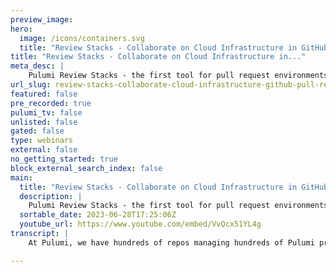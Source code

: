 ```yaml
---
preview_image:
hero:
  image: /icons/containers.svg
  title: "Review Stacks - Collaborate on Cloud Infrastructure in GitHub Pull Requests"
title: "Review Stacks - Collaborate on Cloud Infrastructure in..."
meta_desc: |
    Pulumi Review Stacks - the first tool for pull request environments that deploys infrastructure and application code.
url_slug: review-stacks-collaborate-cloud-infrastructure-github-pull-requests
featured: false
pre_recorded: true
pulumi_tv: false
unlisted: false
gated: false
type: webinars
external: false
no_getting_started: true
block_external_search_index: false
main:
  title: "Review Stacks - Collaborate on Cloud Infrastructure in GitHub Pull Requests"
  description: |
    Pulumi Review Stacks - the first tool for pull request environments that deploys infrastructure and application code.  Review Stacks are dedicated cloud environments that get created automatically every time a pull request is opened, all powered by Pulumi Deployments. Open a pull request, and Pulumi Deployments will stand up a stack with your changes and will add a PR comment with the outputs from your deployment. Merge the PR and Pulumi Deployments will destroy the stack and free up the associated resources.   It has never been simpler to pick up an unfamiliar codebase, make changes to both application and infrastructure code, and share a live environment for review with your teammates. Learn more 👉  https://www.pulumi.com/blog/review-stacks/   
  sortable_date: 2023-06-28T17:25:06Z
  youtube_url: https://www.youtube.com/embed/VvQcx51YL4g
transcript: |
    At Pulumi, we have hundreds of repos managing hundreds of Pulumi programs, stacks and tens of thousands of cloud resources. It's a real challenge with having that much code that we need to develop and manage on a daily basis. Often I find myself stumbling upon an application such as the Pulumi pet shop that we have right here and needing to make a change first things first, I need to find the code. Let's use Pulumi insights to search for pet shop and see if we can find the stack here. We're able to pull up all the related resources using resource search and we can open up the stacks page to find more info here. We have a link directly to the main branch on github. Let's pull this up and see if we can find the code that we need to change. We're going to open this up inside of github code spaces. Great. We've got our code opened in github code spaces and here's the Typo that we need to fix change. Flu to Pulumi. All right, we've made our code change, but that's often the easy part. Now, we need to figure out how to test our changes how to run a development environment. And all this is typically very challenging because read me get out of date. Sometimes these things aren't even documented at all. Let's start by opening a pull request. We use github, pull request, create and here we go pull request open in the browser without me having to download any code or get my local environment set up. Luckily, this stack is using Pulumi deployments. Pulumi deployments will automatically deploy a single use development environment in the cloud that allow us to test these changes every time I push a commit into this pull request. Pulumi deployments will take that change, deploy it to the temporary environment which we call a review stack and automatically deploy those changes into the cloud so that I can share them with my coworkers, collaborate more easily and make changes safely. The review stack has finished deploying and we now have a dedicated development environment for this pr there's even a comment with the link to the website that I can open up, share with my product manager and the rest of my development team for verification. Let's go ahead and open it up. Awesome. These changes look great. Let's go ahead and merge the pr A review stack is scoped to the lifetime of the pull request. So every time I push a new commit into the pr that review stack and environment gets updated automatically. So the latest changes are always deployed without me having to do anything. As soon as the pull request is merged, the review stack gets cleaned up automatically by Pulumi deployments so that cloud infrastructure doesn't leak and continue to cost us money. Pulumi deployments also takes care of rolling that change out to my other environments here. We can see it's kicked off a deployment in my primary environment and these changes are now gonna get rolled out to the other website. Plumy deployments and review stacks are pretty unique in that they allow you to develop not just application code changes but infrastructure code changes as well. With review stacks, anyone on your team can pick up a code base, make changes with confidence and collaborate with others. The main stack is finished deploying and my changes have been updated in our production environment. Looks great. Pulumi deployments and review stacks can be configured through the cloud console, the API and via Pulumi code. Just a couple of lines within my Pulumi program. Allow me to specify the repo name the GIT branch and the directory. That's it. Now, I've got get push to deploy and review stacks enabled on every repository within my organization. Whether you're working on a team of five or enterprise of thousands plume deployments, makes it easy to deliver a workflow that is fast, collaborative and safe to your entire team.

---
```

